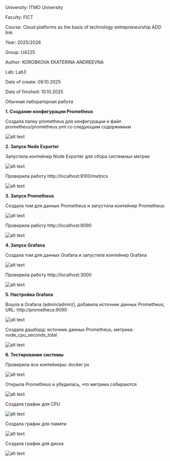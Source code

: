 University: ITMO University

Faculty: FICT

Course: Cloud platforms as the basis of technology entrepreneurship ADD link

Year: 2025/2026

Group: U4225

Author: KOROBKOVA EKATERINA ANDREEVNA

Lab: Lab3

Date of create: 09.10.2025

Date of finished: 10.10.2025

Обычная лабораторная работа

**1. Создание конфигурации Prometheus**

Создала папку prometheus для конфигурации и файл prometheus/prometheus.yml со следующим содержимым

![alt text](screenshots/1.png)

**2. Запуск Node Exporter**

Запустила контейнер Node Exporter для сбора системных метрик

![alt text](screenshots/2.png)

Проверила работу http://localhost:9100/metrics

![alt text](screenshots/3.png)

**3. Запуск Prometheus**

Создала том для данных Prometheus и запустила контейнер Prometheus:

![alt text](screenshots/4.png)

Проверила работу http://localhost:9090

![alt text](screenshots/5.png)

**4. Запуск Grafana**

Создала том для данных Grafana и запустила контейнер Grafana

![alt text](screenshots/6.png)

Проверила работу http://localhost:3000

![alt text](screenshots/7.png)

**5. Настройка Grafana**

Вошла в Grafana (admin/admin)], добавила источник данных Prometheus, URL: http://prometheus:9090

![alt text](screenshots/8.png)

Создала дашборд: источник данных Prometheus, метрика: node_cpu_seconds_total

![alt text](screenshots/D.png)

**6. Тестирование системы**

Проверила все контейнеры: docker ps

![alt text](screenshots/9.png)

Открыла Prometheus и убедилась, что метрики собираются

![alt text](screenshots/10.png)

Создала график для CPU

![alt text](screenshots/13.png)

Создала график для памяти

![alt text](screenshots/11.png)

Создала график для диска

![alt text](screenshots/12.png)


